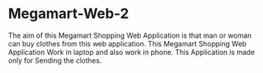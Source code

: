 # Megamart-Web-2
The aim of this Megamart Shopping Web Application is that man or woman can buy clothes from this web application.  This Megamart Shopping Web Application Work in laptop and also work in phone. This Application is made only for Sending the clothes.
